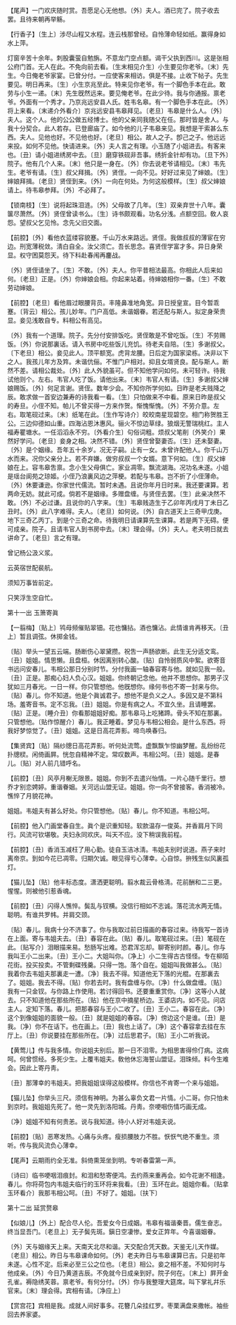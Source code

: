 <!-- { "loadSidebar": true } -->
【尾声】一门欢庆随时赏。吾愿足心无他想。〔外〕夫人。酒已完了。院子收去罢。且待来朝再举觞。

【行香子】〔生上〕涉尽山程又水程。连云栈那曾经。自怜薄命轻如纸。赢得身如水上萍。

灯窗辛苦十余年。刺股囊萤自勉旃。不意龙门空点额。谒干父执到西川。这是张相公府门首。无人在此。不免向前去看。〔生末相见介生〕小生要见你老爷。〔末〕先生。今日俺老爷家宴。已曾分付。一应使客来相访。俱是不接。止收下帖子。先生要见。明日再来。〔生〕小生京兆至此。特来见你老爷。有一个脚色手本在此。敢劳与小生一递。〔末〕先生旣然远来。要见俺老爷。在此少待。我与你通报。禀老爷。外面有一个秀才。乃京兆远安县人氏。姓韦名皋。有一个脚色手本在此。〔外〕将上来看。〔末递介外看介〕京兆远安县韦皋拜见。〔老旦〕韦皋是什么人。〔外〕夫人。这个人。他的公公做五经博士。他的父亲同我随父在任。那时皆是舍人。与我十分契合。此人若存。已登廊庙了。如今他的儿子韦皋来见。我想是干索甚么东西。夫人。见他也好。不见他也好。〔老旦〕相公。故人之子。卽己之子。他远远来投。如何不见他。快请进来。〔外〕夫人言之有理。小玉随了小姐进去。有客来也。〔丑〕请小姐进绣房中去。〔旦〕磨穿铁砚非吾事。绣折金针却有功。〔旦下外〕院子。他有几个人来。〔末〕他只是一身在。〔外〕你去说老爷请相见。〔末〕韦先生。老爷有请。〔生〕叔父拜揖。〔外〕贤侄。一向不见。好好过来见了婶娘。〔生〕婶娘拜揖。〔老旦〕贤侄到来。〔外〕一向在何处。为何这般模样。〔生〕叔父婶娘请上。待韦皋参拜。〔外〕不必拜了。 

【锁南枝】〔生〕说将起珠泪涟。〔外〕父母故了几年。〔生〕双亲弃世十八年。囊箧尽萧然。〔外〕贤侄曾读书么。〔生〕诗书颇观看。功名分浅。点额空回。敎人哀怨。望叔父乞见怜。念先父旧交面。

【前腔】〔外〕看他衣蓝缕容貌蹇。千山万水来路远。贤侄。我做叔叔的薄宦在穷边。刑宽薄税敛。淸白自全。汝父须亡。吾长思念。喜贤侄学富才多。异日身荣显。权守困莫怨天。待下科赴春闱再鏖战。

〔外〕贤侄请坐了。〔生〕不敢。〔外〕夫人。你平昔相法最高。你相此人后来如何。〔老旦〕正是。〔外〕你婶娘会相。你起来站着。待婶娘相你一番。〔生〕不敢劳动婶娘。 

【前腔】〔老旦〕看他眉过眼腰背员。丰隆鼻准地角宽。异日授皇宣。目今暂乖蹇。〔背云〕相公。孩儿妙年。门户高低。未谐姻眷。若还配与斯人。拟定身荣贵显。妾见浅敢自专。料相公有高见。

〔外〕我有一个道理。院子。先分付安排饭吃。贤侄敢是不曾吃饭。〔生〕不劳赐饭。〔外〕你说那裏话。请入书房中吃些饭儿充饥。待老夫自陪。〔生〕多谢叔父。〔下老旦〕相公。妾见此人。顶平额宽。虎背龙腰。日后定为国家梁栋。决非以下之人。我孩儿年方及筓。未谐伉俪。不惟门户相对。抑且女壻贤良。配与斯人。断然不差。请相公裁处。〔外〕此人外貌虽可。但不知他学问如何。未可轻许。待我试他则个。左右。韦官人吃了饭。请他出来。〔末〕韦官人有请。〔生〕多谢叔父婶娘赐饭。〔外〕何足言谢。贤侄。数年少会。不知你所学何如。日昨是老夫贱降之辰。敢求做一首安边兼寿的诗我看一看。〔生〕只怕做来不中看。原来日昨是叔父的寿旦。小侄不知。帕儿不曾买得一方来作贺。惭愧惭愧。〔外〕不劳介意。左右。取笔砚过来。〔末〕纸笔在此。〔生作写诗介〕皎皎南星现碧空。相门称贺胜王公。三边仰德如山重。四海沾恩沐惠风。骊火不惊边草绿。狼烟无警瑞桃红。主人福寿瞿塘水。一任滔滔永不穷。〔外看介生〕句俗词粗。烦叔父笔削〔外笑介〕果然好学问。〔老旦〕妾身之相。决然不错。〔外〕贤侄曾娶妻否。〔生〕还未娶妻。〔外〕是个姻缘。吾年五十余岁。况无子嗣。止有一女。未曾许配他人。你千山万水而来。况你父亲分上。若不弃嫌。做穷叔叔一个女婿。意下何如。〔生〕叔父婶娘在上。容韦皋吿禀。念小生父母俱亡。家业凋零。飘流湖海。况功名未遂。小姐是瑶台阆苑之琼姬。小侄乃浪裏风边之萍梗。若配与韦皋。岂不折了小侄薄命。〔外〕休要谦逊。你家世代儒流。暂时未遇。且说你年月日时来。我还要课算。若两命无妨。就此可成。倘若不是姻缘。多赠盘缠。与贤侄去罢。〔生〕此亲决然不敢。〔外〕不必过谦。且说你的八字来。〔生〕韦皋贱造生于乙卯年丙戌月丁未日乙丑时。〔外〕此八字难得。夫人。〔老旦〕如何说。〔外〕自古道天上三奇甲戊庚。地下三奇乙丙丁。到是个三奇之命。待我明日请课算先生课算。若是两下无碍。便可成亲。院子。且请韦官人到书房中去。〔末〕理会得。〔外〕夫人。老夫明日就去讲命了。〔老旦〕言之有理。 

曾记杨公汲义浆。

云英宿世配裴航。

须知万事皆前定。

只笑浮生空自忙。 

第十一出
玉箫寄眞

【一翦梅】〔贴上〕鸨母频催贴翠钿。花也慵拈。酒也慵沾。此情谁肯再移天。〔丑上〕暂且调弦。休掷金钱。

〔贴〕举头一望五云端。肠断伤心翠黛攒。祝吿一声肠欲断。此生无分适文鸾。〔丑〕姐姐。情思懒。且盘桓。休因离别转心酸。〔贴〕自怜弱质风中絮。欲寄音书远问安春儿。韦相公那日分别时节。分付我画一轴春容寄与他。就如见我一般。〔丑〕正是。那痴心妇人负心汉。姐姐。你终朝记念他。他并不思想你。那男子汉犹如三月春光。一日一样。你只管想他。他旣想你。缘何书也不寄一封来与你。〔贴〕春儿。你不知道。他是个眞诚君子。想他不是负义之人。多因又是不第科场。羞寄音书。定不忘我。〔丑〕姐姐。你是有病之人。不宜久坐。且请睡罢。〔贴〕正是。〔睡介丑〕你看那姐姐好痴。那韦皋马上吃猪蹄。骨头不知在那裏。只管想他。〔贴作惊醒介〕春儿。我正睡着。梦见与韦相公相会。是什么东西。将我好梦惊觉了。〔丑〕姐姐。这是日高花弄影。啼鸟唤春归。 

【集贤宾】〔贴〕隔纱牕日高花弄影。听何处流莺。虚飘飘乍惊幽梦醒。乱纷纷花扑牕棂。闲倚画屛。恍忽自精神不定。常叹数声。韦相公呵。〔丑〕姐姐。是春儿。〔贴〕对人前几错呼名。

【前腔】〔丑〕风亭月榭无限景。姐姐。你到不去遣兴怡情。一片心随千里行。想乔才别恋娉婷。重谐眷姻。关河远山盟无证。姐姐。你一向不曾接客。香消被冷。憔悴了月貌花神。

姐姐。韦姐夫有甚么好处。你只管想他。〔贴〕春儿。你不知道。韦相公呵。 

【前腔】他入门画堂春自生。眞个是识重知轻。软款温存一俊英。并香肩月下同行。风流可钦堪敬。夫妇永同欢庆。叫天不应。没下稍误我前程。

【前腔】〔丑〕香消玉减枉了用心勤。徒自玉洁冰淸。韦姐夫别时说道。燕子来时离帝京。到如今花已凋零。归期欠诚。眼见得亏心薄幸。心自惊。拚残生似风裏孤灯。

【猫儿坠】〔贴〕他丰标态度。潇洒更聪明。翦水裁云骨格淸。花前酬和二三更。惺惺。则被他引惹香魂。

【前腔】〔丑〕闪得人憔悴。鬓乱与钗横。没信行相如不志诚。落花流水两无情。聪明。有谁共罗帏。并肩交颈。

〔贴〕春儿。我病十分不济事了。你与我取过前日描画的春容过来。待我写一首诗在上面。寄与韦姐夫去。〔丑〕春容在此。〔贴〕春儿。取笔砚过来。〔丑〕笔砚在此。〔贴写介〕泪眼描来易。愁肠写出难。恐君浑忘却。聊寄别时颜。春儿。你与我叫王小二出来。〔丑〕王小二。大姐叫你。〔净上〕小二生得古古怪怪。专在柳陌花街。投买投卖。不管剩碟残羹。只得一饱。落个自在。姐姐叫我做甚么。〔贴〕我着你去韦姐夫那裏走一遭。〔净〕我去不得。知道他无下落的光棍。在那裏去了。姐姐。我去不得。〔贴〕你若去时。我有盘缠与你。〔净〕什么做盘缠。〔贴〕我有一只金钗。与你路上作使用。若讨得回书。还要重重赏你。〔净〕这等小人就去。只不知道他在那些所在。〔贴〕他在京中摘星桥边。王婆店内。如不见。问店主人。定知下落。春儿。把那春容与王小二收了。〔丑〕王小二。春容在此。〔净〕这个到像姐姐的面貌一般。〔丑〕就是姐姐的春容。〔净〕傍边这个是谁。〔丑〕是我。〔净〕你不在话下。也在画上。〔丑〕我也上话了。〔净〕这个春容拿去挂在东厅上。〔丑〕你说要挂在那些所在。〔净〕过后思君子。〔贴〕王小二听我说。 

【黄莺儿】传与我多情。你说姐夫别后。那一日不泪零。为相思害得伶仃病。这病呵。何曾惯经。多死少生。上覆韦姐夫。敎他休忘海誓山盟证。泪珠倾。料今生难会。因此上寄丹靑。

〔丑〕那薄幸的韦姐夫。把我姐姐误得这般模样。你信也不肯寄一个来与姐姐。 

【猫儿坠】你举头三尺。须信有神明。为甚么辜负文君一片情。小二哥。你只怕未到京时。我姐姐先死了。他一灵先到洛阳城。丹靑。奈哽咽伤情巧画无成。

〔净〕姐姐不知有何贵恙。说与我知道。待小人好对韦姐夫说。 

【前腔】〔贴〕恶寒发热。心痛与头疼。瘦损腰肢力不胜。恹恹气绝不重生。须听。传与我风流负心薄幸。

【尾声】云期雨约全无准。斜倚熏笼坐到明。专听春雷第一声。

〔诗曰〕临书哽咽泪痕封。和泪和愁寄便鸿。去约燕来重再会。如今花谢不相逢。春儿。你将荷包内韦姐夫临行的玉环将来我看。〔丑〕玉环在此。姐姐你看。〔贴拿玉环看介〕我那韦相公呵。〔丑〕不好了。姐姐。〔扶下〕 

第十二出
延赏赘皋

【似娘儿】〔外上〕配合尽人伦。吾爱女今日成姻。韦皋有福谐秦晋。儒生奋志。终当显吾门。〔老旦上〕无子鬓先斑。鎭日空凄惨。爱女正筓年。今喜谐姻眷。

〔外〕天与姻缘天上来。天南天北尽和谐。天交配合凭天数。天鉴无儿天作媒。〔老旦〕相公。昨日与韦皋课命如何。〔外〕老夫昨日与韦皋课算已吉。只是初年未遂。心性不定。后来必至三公之位也。〔老旦〕相公。妾之相不差。不知何时与他成亲。〔外〕今日乃黄道吉辰。不免就今日成亲到好。院子何在。〔末上〕屛开金孔雀。褥隐绣芙蓉。禀老爷。有何分付。〔外〕你与我整理大筵席。叫下掌礼幷乐官来。〔末〕理会得。宾相有请。〔净应上〕 

【赏宫花】宾相是我。成就人间好事多。花簪几朵挂红罗。枣栗满盘来撒帐。袖些回去养家婆。

